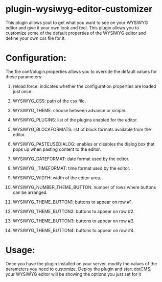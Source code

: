 plugin-wysiwyg-editor-customizer
=================================

This plugin allows yout to get what you want to see on your WYSIWYG editor and give it your own look and feel. 
This plugin allows you to customize some of the default properties of the WYSIWYG editor and define your own css 
file for it.

Configuration:
==============

The file conf/plugin.properties allows you to override the default values for these parameters:

1) reload.force: indicates whether the configuration properties are loaded just once.

2) WYSIWYG_CSS: path of the css file.

3) WYSIWYG_THEME: choose between advance or simple.

4) WYSIWYG_PLUGINS: list of the plugins enabled for the editor.

5) WYSIWYG_BLOCKFORMATS: list of block formats available from the editor.

6) WYSIWYG_PASTEUSEDIALOG: enables or disables the dialog box that pops up when pasting content to the editor.

7) WYSIWYG_DATEFORMAT: date format used by the editor.

8) WYSIWYG__TIMEFORMAT: time format used by the editor.

9) WYSIWYG_WIDTH: width of the editor area.

10) WYSIWYG_NUMBER_THEME_BUTTON: number of rows where buttons can be arranged.

11) WYSIWYG_THEME_BUTTON1: buttons to appear on row #1.

12) WYSIWYG_THEME_BUTTON2: buttons to appear on row #2.

13) WYSIWYG_THEME_BUTTON3: buttons to appear on row #3.

14) WYSIWYG_THEME_BUTTON4: buttons to appear on row #4.


Usage: 
=======

Once you have the plugin installed on your server, modify the values of the parameters you need to customize. 
Deploy the plugin and start dotCMS; your WYSIWYG editor will be showing the options you just set for it
